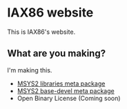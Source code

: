 # IAX86 website

This is IAX86's website.  

## What are you making?

I'm making this.

- [MSYS2 libraries meta package](https://github.com/IAX86/msys2-libraries-meta)
- [MSYS2 base-devel meta package](https://github.com/IAX86/msys2-base-devel-meta)
- Open Binary License (Coming soon)
